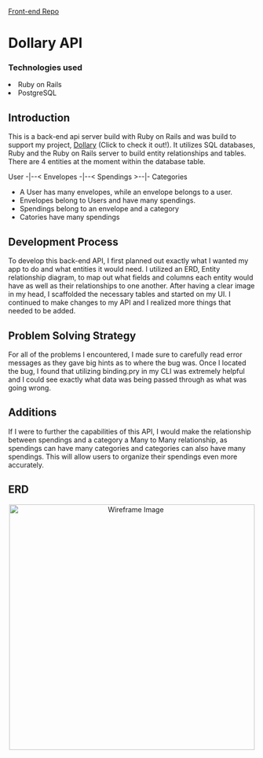 <a href="https://github.com/britneyart80/Dollary">Front-end Repo</a>

# Dollary API

### Technologies used
<li>Ruby on Rails</li>
<li>PostgreSQL</li>

## Introduction

This is a back-end api server build with Ruby on Rails and was build to support my project, <a href="https://britneyart80.github.io/Dollary/">Dollary</a> (Click to check it out!). It utilizes SQL databases, Ruby and the Ruby on Rails server to build entity relationships and tables. There are 4 entities at the moment within the database table.

User -|--< Envelopes -|--< Spendings >--|- Categories

- A User has many envelopes, while an envelope belongs to a user.
- Envelopes belong to Users and have many spendings.
- Spendings belong to an envelope and a category
- Catories have many spendings

## Development Process

To develop this back-end API, I first planned out exactly what I wanted my app to do and what entities it would need. I utilized an ERD, Entity relationship diagram, to map out what fields and columns each entity would have as well as their relationships to one another. After having a clear image in my head, I scaffolded the necessary tables and started on my UI. I continued to make changes to my API and I realized more things that needed to be added.

## Problem Solving Strategy

For all of the problems I encountered, I made sure to carefully read error messages as they gave big hints as to where the bug was. Once I located the bug, I found that utilizing binding.pry in my CLI was extremely helpful and I could see exactly what data was being passed through as what was going wrong.

## Additions

If I were to further the capabilities of this API, I would make the relationship between spendings and a category a Many to Many relationship, as spendings can have many categories and categories can also have many spendings. This will allow users to organize their spendings even more accurately.

## ERD

<p align="center">
<img src="https://i.imgur.com/dwghXrU.jpg" alt="Wireframe Image" height="500">
</p>
